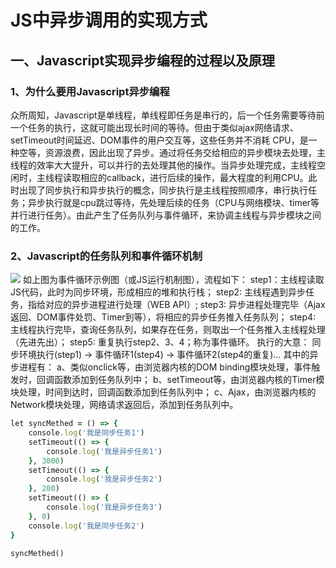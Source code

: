 # JS中异步调用的实现方式
## 一、Javascript实现异步编程的过程以及原理
### 1、为什么要用Javascript异步编程
众所周知，Javascript是单线程，单线程即任务是串行的，后一个任务需要等待前一个任务的执行，这就可能出现长时间的等待。但由于类似ajax网络请求、setTimeout时间延迟、DOM事件的用户交互等，这些任务并不消耗 CPU，是一种空等，资源浪费，因此出现了异步。通过将任务交给相应的异步模块去处理，主线程的效率大大提升，可以并行的去处理其他的操作。当异步处理完成，主线程空闲时，主线程读取相应的callback，进行后续的操作，最大程度的利用CPU。此时出现了同步执行和异步执行的概念，同步执行是主线程按照顺序，串行执行任务；异步执行就是cpu跳过等待，先处理后续的任务（CPU与网络模块、timer等并行进行任务）。由此产生了任务队列与事件循环，来协调主线程与异步模块之间的工作。

### 2、Javascript的任务队列和事件循环机制
<img src="https://images2015.cnblogs.com/blog/1094893/201704/1094893-20170419140631852-1337804828.png"/>
如上图为事件循环示例图（或JS运行机制图），流程如下：  
step1：主线程读取JS代码，此时为同步环境，形成相应的堆和执行栈；  
step2:  主线程遇到异步任务，指给对应的异步进程进行处理（WEB API）;  
step3:  异步进程处理完毕（Ajax返回、DOM事件处罚、Timer到等），将相应的异步任务推入任务队列；  
step4: 主线程执行完毕，查询任务队列，如果存在任务，则取出一个任务推入主线程处理（先进先出）；  
step5: 重复执行step2、3、4；称为事件循环。  
执行的大意：  
同步环境执行(step1) -> 事件循环1(step4) -> 事件循环2(step4的重复)…  
其中的异步进程有：  
a、类似onclick等，由浏览器内核的DOM binding模块处理，事件触发时，回调函数添加到任务队列中；  
b、setTimeout等，由浏览器内核的Timer模块处理，时间到达时，回调函数添加到任务队列中；  
c、Ajax，由浏览器内核的Network模块处理，网络请求返回后，添加到任务队列中。  
 
```ruby
let syncMethed = () => {
    console.log('我是同步任务1')
    setTimeout(() => {
        console.log('我是异步任务1')
    }, 3000)
    setTimeout(() => {
        console.log('我是异步任务2')
    }, 200)
    setTimeout(() => {
        console.log('我是异步任务3')
    }, 0)
    console.log('我是同步任务2')
}

syncMethed()
